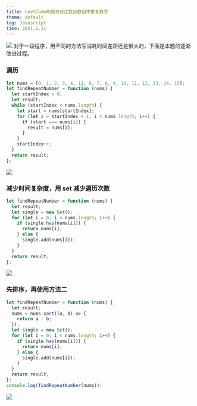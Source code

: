 ```yaml
---
title: LeetCode刷题日记之找出数组中重复数字
theme: default
tag: Javascript
time: 2021.1.11
---
```


![](https://p3-juejin.byteimg.com/tos-cn-i-k3u1fbpfcp/1d3e0fe55ffd4b7abd6e439dfdfb3e4e~tplv-k3u1fbpfcp-zoom-1.image)
对于一段程序，用不同的方法写消耗时间差距还是很大的，下面是本题的逐渐改进过程。

### 遍历

```js
let nums = [0, 1, 2, 3, 4, 11, 6, 7, 8, 9, 10, 11, 12, 13, 14, 15];
let findRepeatNumber = function (nums) {
  let startIndex = 0;
  let result;
  while (startIndex < nums.length) {
    let start = nums[startIndex];
    for (let i = startIndex + 1; i < nums.length; i++) {
      if (start === nums[i]) {
        result = nums[i];
      }
    }
    startIndex++;
  }
  return result;
};
```

![](https://p3-juejin.byteimg.com/tos-cn-i-k3u1fbpfcp/da60c91ac7034fe283656d7d144fade1~tplv-k3u1fbpfcp-zoom-1.image)

### 减少时间复杂度，用 set 减少遍历次数

```js
let findRepeatNumber = function (nums) {
  let result;
  let single = new Set();
  for (let i = 0; i < nums.length; i++) {
    if (single.has(nums[i])) {
      return nums[i];
    } else {
      single.add(nums[i]);
    }
  }
  return result;
};
```

![](https://p3-juejin.byteimg.com/tos-cn-i-k3u1fbpfcp/39185f7aaa334075957126ce3986c95e~tplv-k3u1fbpfcp-zoom-1.image)

### 先排序，再使用方法二

```js
let findRepeatNumber = function (nums) {
  let result;
  nums = nums.sort((a, b) => {
    return a - b;
  });
  let single = new Set();
  for (let i = 0; i < nums.length; i++) {
    if (single.has(nums[i])) {
      return nums[i];
    } else {
      single.add(nums[i]);
    }
  }
  return result;
};
console.log(findRepeatNumber(nums));
```

![](https://p3-juejin.byteimg.com/tos-cn-i-k3u1fbpfcp/12296120a0dd43fda9f8eabaa15a9ab8~tplv-k3u1fbpfcp-zoom-1.image)
